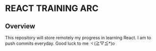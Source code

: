# REACT TRAINING ARC

## Overview
This repository will store remotely my progress in learning React. I am to push commits everyday. Good luck to me ヾ(≧▽≦*)o
